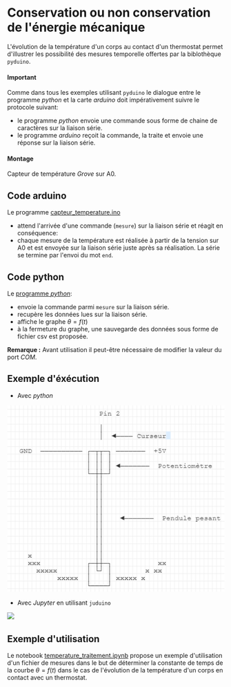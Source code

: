 # Conservation ou non conservation de l'énergie mécanique

L'évolution de la température d'un corps au contact d'un thermostat permet d'illustrer les possibilité des mesures temporelle offertes par la biblothèque `pyduino`.

#### Important

Comme dans tous les exemples utilisant `pyduino` le dialogue entre le programme _python_ et la carte _arduino_  doit impérativement suivre le protocole suivant:

- le programme _python_ envoie une commande sous forme de chaine de caractères sur la liaison série.
- le programme _arduino_ reçoit la commande, la traite et envoie une réponse sur la liaison série.

#### Montage 

Capteur de température _Grove_ sur A0.

## Code arduino

Le programme [capteur_temperature.ino](../../arduino//capteur_temperature/capteur_temperature.ino)

- attend l'arrivée d'une commande (`mesure`) sur la liaison série et réagit en conséquence:
- chaque mesure de la température est réalisée à partir de la tension sur A0 et est envoyée sur la liaison série juste après sa réalisation. La série se termine par l'envoi du mot `end`.

## Code python
Le [programme _python_](../../tests/mesure_temperature.py):
- envoie la commande parmi `mesure` sur la liaison série.
- recupère les données lues sur la liaison série.
- affiche le graphe $\theta = f(t)$ 
- à la fermeture du graphe, une sauvegarde des données sous forme de fichier csv est proposée.

**Remarque :** Avant utilisation il peut-être nécessaire de modifier la valeur du port _COM_.

## Exemple d'éxécution
- Avec _python_

<img src='data/image_1.png' style='width:800px'>


- Avec _Jupyter_ en utilisant `juduino`

<img src='data/image_2.png'>



## Exemple d'utilisation

Le notebook [temperature_traitement.ipynb](temperature_traitement.ipynb) propose un exemple d'utilisation d'un fichier de mesures dans le but de déterminer la constante de temps de la courbe $\theta = f(t)$ dans le cas de l'évolution de la température d'un corps en contact avec un thermostat.